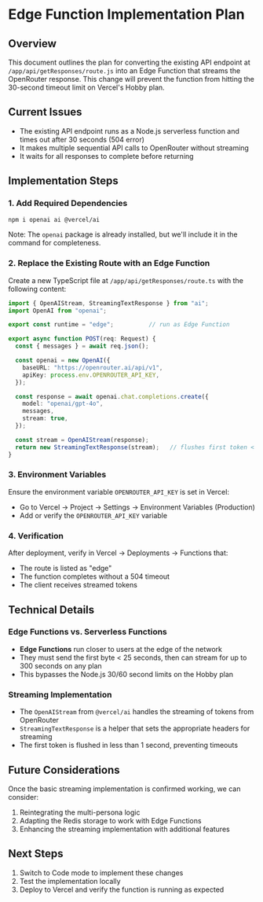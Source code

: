 # Edge Function Implementation Plan

## Overview

This document outlines the plan for converting the existing API endpoint at `/app/api/getResponses/route.js` into an Edge Function that streams the OpenRouter response. This change will prevent the function from hitting the 30-second timeout limit on Vercel's Hobby plan.

## Current Issues

- The existing API endpoint runs as a Node.js serverless function and times out after 30 seconds (504 error)
- It makes multiple sequential API calls to OpenRouter without streaming
- It waits for all responses to complete before returning

## Implementation Steps

### 1. Add Required Dependencies

```bash
npm i openai ai @vercel/ai
```

Note: The `openai` package is already installed, but we'll include it in the command for completeness.

### 2. Replace the Existing Route with an Edge Function

Create a new TypeScript file at `/app/api/getResponses/route.ts` with the following content:

```typescript
import { OpenAIStream, StreamingTextResponse } from "ai";
import OpenAI from "openai";

export const runtime = "edge";          // run as Edge Function

export async function POST(req: Request) {
  const { messages } = await req.json();

  const openai = new OpenAI({
    baseURL: "https://openrouter.ai/api/v1",
    apiKey: process.env.OPENROUTER_API_KEY,
  });

  const response = await openai.chat.completions.create({
    model: "openai/gpt-4o",
    messages,
    stream: true,
  });

  const stream = OpenAIStream(response);
  return new StreamingTextResponse(stream);   // flushes first token < 1 s
}
```

### 3. Environment Variables

Ensure the environment variable `OPENROUTER_API_KEY` is set in Vercel:
- Go to Vercel → Project → Settings → Environment Variables (Production)
- Add or verify the `OPENROUTER_API_KEY` variable

### 4. Verification

After deployment, verify in Vercel → Deployments → Functions that:
- The route is listed as "edge"
- The function completes without a 504 timeout
- The client receives streamed tokens

## Technical Details

### Edge Functions vs. Serverless Functions

- **Edge Functions** run closer to users at the edge of the network
- They must send the first byte < 25 seconds, then can stream for up to 300 seconds on any plan
- This bypasses the Node.js 30/60 second limits on the Hobby plan

### Streaming Implementation

- The `OpenAIStream` from `@vercel/ai` handles the streaming of tokens from OpenRouter
- `StreamingTextResponse` is a helper that sets the appropriate headers for streaming
- The first token is flushed in less than 1 second, preventing timeouts

## Future Considerations

Once the basic streaming implementation is confirmed working, we can consider:

1. Reintegrating the multi-persona logic
2. Adapting the Redis storage to work with Edge Functions
3. Enhancing the streaming implementation with additional features

## Next Steps

1. Switch to Code mode to implement these changes
2. Test the implementation locally
3. Deploy to Vercel and verify the function is running as expected